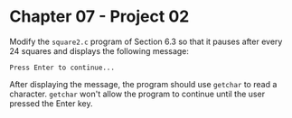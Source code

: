 # Chapter 07 - Project 02

Modify the `square2.c` program of Section 6.3 so that it pauses after every 24 squares and displays the following message:

```
Press Enter to continue...
```

After displaying the message, the program should use `getchar` to read a character. `getchar` won't allow the program to continue until the user pressed the Enter key.
